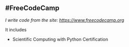 ## **#FreeCodeCamp** 

*I write code from the site: https://www.freecodecamp.org*

It includes 

* Scientific Computing with Python Certification
